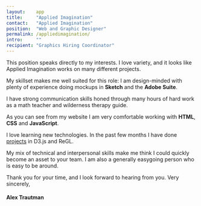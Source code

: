 ```yaml
---
layout:    app
title:     "Applied Imagination"
contact:   "Applied Imagination"
position:  "Web and Graphic Designer"
permalink: /appliedimagination/
intro:     ""
recipient: "Graphics Hiring Coordinator"
---
```

<p>
    This position speaks directly to my interests. I love variety, and it looks like Applied Imagination works on many different projects. 
</p>
<p>
    My skillset makes me well suited for this role: I am design-minded with plenty of experience doing mockups in <b>Sketch</b> and the <b>Adobe Suite</b>.
</p>
<p>
    I have strong communication skills honed through many hours of hard work as a math teacher and wilderness therapy guide.
</p>
<p>
    As you can see from my website I am very comfortable working with <b>HTML</b>, <b>CSS</b> and <b>JavaScript</b>.
</p>
<p>
    I love learning new technologies. In the past few months I have done <a href="/blog">projects</a> in D3.js and ReGL.
</p>
<p>
    My mix of technical and interpersonal skills make me think I could quickly become an asset to your team. I am also a generally easygoing person who is easy to be around.
</p>
<p>
    Thank you for your time, and I look forward to hearing from you. Very sincerely,
</p>
<h4> Alex Trautman</h4>